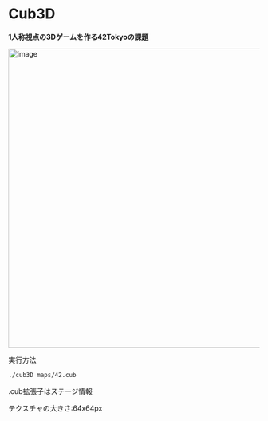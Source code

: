 # Cub3D
**1人称視点の3Dゲームを作る42Tokyoの課題**

<img width="600" alt="image" src="https://github.com/subarunrun0812/42-Cub3D/assets/86033765/675f37ca-ba67-498a-8118-7e0626451b1d">


実行方法
```sh
./cub3D maps/42.cub
```
.cub拡張子はステージ情報

テクスチャの大きさ:64x64px
